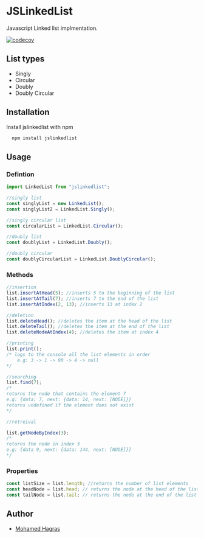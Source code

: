 # JSLinkedList

Javascript Linked list implmentation.

[![codecov](https://codecov.io/github/mohagras903/JSLinkedList/branch/main/graph/badge.svg?token=P4ZX9SAEHX)](https://codecov.io/github/mohagras903/JSLinkedList)

## List types

- Singly
- Circular
- Doubly
- Doubly Circular

## Installation

Install jslinkedlist with npm

```bash
  npm install jslinkedlist
```

## Usage

### Defintion

```javascript
import LinkedList from "jslinkedlist";

//singly list
const singlyList = new LinkedList();
const singlyList2 = LinkedList.Singly();

//singly circular list
const circularList = LinkedList.Circular();

//doubly list
const doublyList = LinkedList.Doubly();

//doubly circular
const doublyCircularList = LinkedList.DoublyCircular();
```

### Methods

```javascript
//insertion
list.insertAtHead(5); //inserts 5 to the beginning of the list
list.insertAtTail(7); //inserts 7 to the end of the list
list.insertAtIndex(2, 13); //inserts 13 at index 2

//deletion
list.deleteHead(); //deletes the item at the head of the list
list.deleteTail(); //deletes the item at the end of the list
list.deleteNodeAtIndex(4); //deletes the item at index 4

//printing
list.print();
/* logs to the console all the list elements in order
    e.g: 3 -> 1 -> 90 -> 4 -> null
*/

//searching
list.find(7);
/*
returns the node that contains the element 7 
e.g: {data: 7, next: {data: 14, next: [NODE]}}
returns undefined if the element does not exist
*/

//retreival

list.getNodeByIndex(3);
/*
returns the node in index 3
e.g: {data 9, next: {data: 144, next: [NODE]}}
*/
```

### Properties

```javascript
const listSize = list.length; //returns the number of list elements
const headNode = list.head; // returns the node at the head of the list
const tailNode = list.tail; // returns the node at the end of the list
```

## Author

- [Mohamed Hagras](https://www.github.com/mohagras903)
